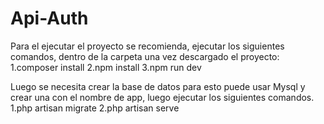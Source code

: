 # Api-Auth
Para el ejecutar el proyecto se recomienda, ejecutar los siguientes comandos, dentro de la carpeta una vez descargado el proyecto:
1.composer install
2.npm install
3.npm run dev

Luego se necesita crear la base de datos para esto puede usar Mysql y crear una con el nombre
de app, luego ejecutar los siguientes comandos.
1.php artisan migrate
2.php artisan serve
